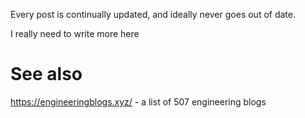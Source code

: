 Every post is continually updated, and ideally never goes out of date.

I really need to write more here

# See also
https://engineeringblogs.xyz/ - a list of 507 engineering blogs